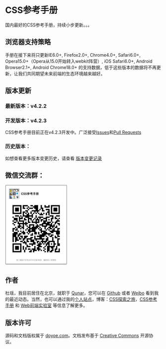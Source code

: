 # CSS参考手册

国内最好的CSS参考手册，持续小步更新。。。

## 浏览器支持策略

手册在接下来将只更新IE6.0+, Firefox2.0+, Chrome4.0+, Safari6.0+, Opera15.0+（Opera从15.0开始转入webkit阵营）, iOS Safari6.0+, Android Browser2.1+, Android Chrome18.0+ 的支持数据，低于这些版本的数据将不再更新，让我们共同期望未来前端的生态环境越来越好。

## 版本更新

### 最新版本：v4.2.2

### 开发版本：v4.2.3

CSS参考手册目前正在v4.2.3开发中。广泛接受[Issues](https://github.com/doyoe/css-handbook/issues)和[Pull Requests](https://github.com/doyoe/css-handbook/pulls)


### 历史版本：

如想查看更多版本变更历史，请查看 [版本变更记录](http://css.doyoe.com/introduction/change-list.htm)

## 微信交流群：

![CSS参考手册微信交流群](images/wechat.png)

## 作者

杜瑶，我目前居住在北京，就职于 [Qunar](http://www.qunar.com)，您可以在 [Github](https://github.com/doyoe) 或者 [Weibo](http://weibo.com/doyoe) 看到我的最近动态。当然，也可以通过我的[个人站点](http://www.doyoe.com)，博客：[CSS探索之旅](http://blog.doyoe.com)，[CSS参考手册](http://css.doyoe.com) 和 [Web前端实验室](http://demo.doyoe.com) 等信息了解更多。


## 版本许可

源码和文档版权属于 [doyoe.com](http://www.doyoe.com)。文档发布基于 [Creative Commons](http://creativecommons.org/licenses/by/4.0/) 开源协议。

<!--
## 构建工具安装与使用

1. 安装[Node.js](http://nodejs.org/download/)，安装后可能需要重启电脑
1. 命令行运行`npm install -g gulp `
1. 将安装源设置为中国地区，否则会很慢 `npm config set registry http://registry.cnpmjs.org/ --global`
1. 项目根目录运行`npm install`

### 编译chm

1. windows下安装[HTML Help Workshop](http://download.microsoft.com/download/0/A/9/0A939EF6-E31C-430F-A3DF-DFAE7960D564/htmlhelp.exe)
1. 在项目根目录运行`gulp chm`命令

如果编译失败，请尝试拷贝`hhc.exe`到项目目录下

### 代码错误检查

在项目根目录运行`gulp htm`命令，将会检查所有html文件的代码合法性
-->
